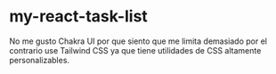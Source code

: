# my-react-task-list

No me gusto Chakra UI por que siento que me limita demasiado por el contrario use Tailwind CSS ya que tiene utilidades de CSS altamente personalizables.
